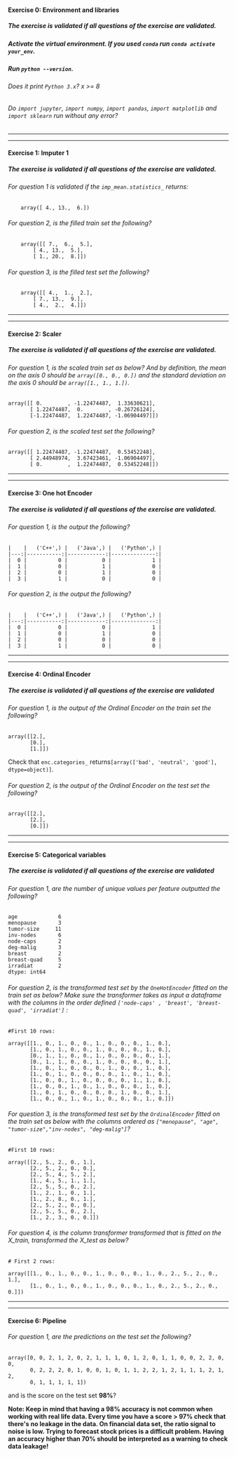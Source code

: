 #### Exercise 0: Environment and libraries

##### The exercise is validated if all questions of the exercise are validated.

##### Activate the virtual environment. If you used `conda` run `conda activate your_env`.

##### Run ``python --version``.

###### Does it print `Python 3.x`? x >= 8

###### Do `import jupyter`, `import numpy`, `import pandas`, `import matplotlib` and `import sklearn` run without any error?

---

---

#### Exercise 1: Imputer 1

##### The exercise is validated if all questions of the exercise are validated.

###### For question 1 is validated if the `imp_mean.statistics_` returns:

```console
    array([ 4., 13.,  6.])
```

###### For question 2, is the filled train set the following?

```console
    array([[ 7.,  6.,  5.],
        [ 4., 13.,  5.],
        [ 1., 20.,  8.]])
```

###### For question 3, is the filled test set the following?

```console
    array([[ 4.,  1.,  2.],
        [ 7., 13.,  9.],
        [ 4.,  2.,  4.]])
```

---

---

#### Exercise 2: Scaler

##### The exercise is validated if all questions of the exercise are validated.

###### For question 1, is the scaled train set as below? And by definition, the mean on the axis 0 should be `array([0., 0., 0.])` and the standard deviation on the axis 0 should be `array([1., 1., 1.])`.

```console
array([[ 0.        , -1.22474487,  1.33630621],
       [ 1.22474487,  0.        , -0.26726124],
       [-1.22474487,  1.22474487, -1.06904497]])
```

###### For question 2, is the scaled test set the following?

```console
array([[ 1.22474487, -1.22474487,  0.53452248],
       [ 2.44948974,  3.67423461, -1.06904497],
       [ 0.        ,  1.22474487,  0.53452248]])
```

---

---

#### Exercise 3: One hot Encoder

##### The exercise is validated if all questions of the exercise are validated.

###### For question 1, is the output the following?

    |    |   ('C++',) |   ('Java',) |   ('Python',) |
    |---:|-----------:|------------:|--------------:|
    |  0 |          0 |           0 |             1 |
    |  1 |          0 |           1 |             0 |
    |  2 |          0 |           1 |             0 |
    |  3 |          1 |           0 |             0 |

###### For question 2, is the output the following?

    |    |   ('C++',) |   ('Java',) |   ('Python',) |
    |---:|-----------:|------------:|--------------:|
    |  0 |          0 |           0 |             1 |
    |  1 |          0 |           1 |             0 |
    |  2 |          0 |           0 |             0 |
    |  3 |          1 |           0 |             0 |

---

---

#### Exercise 4: Ordinal Encoder

##### The exercise is validated if all questions of the exercise are validated

###### For question 1, is the output of the Ordinal Encoder on the train set the following?

```console
array([[2.],
       [0.],
       [1.]])
```

Check that `enc.categories_` returns`[array(['bad', 'neutral', 'good'], dtype=object)]`.

###### For question 2, is the output of the Ordinal Encoder on the test set the following?

```console
array([[2.],
       [2.],
       [0.]])
```

---

---

#### Exercise 5: Categorical variables

##### The exercise is validated if all questions of the exercise are validated

###### For question 1, are the number of unique values per feature outputted the following?

```console
age             6
menopause       3
tumor-size     11
inv-nodes       6
node-caps       2
deg-malig       3
breast          2
breast-quad     5
irradiat        2
dtype: int64
```

###### For question 2, is the transformed test set by the `OneHotEncoder` fitted on the train set as below? Make sure the transformer takes as input a dataframe with the columns in the order defined `['node-caps' , 'breast', 'breast-quad', 'irradiat']` :

```console
#First 10 rows:

array([[1., 0., 1., 0., 0., 1., 0., 0., 0., 1., 0.],
       [1., 0., 1., 0., 0., 1., 0., 0., 0., 1., 0.],
       [0., 1., 1., 0., 0., 1., 0., 0., 0., 0., 1.],
       [0., 1., 1., 0., 0., 1., 0., 0., 0., 0., 1.],
       [1., 0., 1., 0., 0., 0., 1., 0., 0., 1., 0.],
       [1., 0., 1., 0., 0., 0., 0., 1., 0., 1., 0.],
       [1., 0., 0., 1., 0., 0., 0., 0., 1., 1., 0.],
       [1., 0., 0., 1., 0., 1., 0., 0., 0., 1., 0.],
       [1., 0., 1., 0., 0., 0., 0., 1., 0., 0., 1.],
       [1., 0., 0., 1., 0., 1., 0., 0., 0., 1., 0.]])

```

###### For question 3, is the transformed test set by the `OrdinalEncoder` fitted on the train set as below with the columns ordered as `["menopause", "age", "tumor-size","inv-nodes", "deg-malig"]`?

```console
#First 10 rows:

array([[2., 5., 2., 0., 1.],
       [2., 5., 2., 0., 0.],
       [2., 5., 4., 5., 2.],
       [1., 4., 5., 1., 1.],
       [2., 5., 5., 0., 2.],
       [1., 2., 1., 0., 1.],
       [1., 2., 8., 0., 1.],
       [2., 5., 2., 0., 0.],
       [2., 5., 5., 0., 2.],
       [1., 2., 3., 0., 0.]])

```

###### For question 4, is the column transformer transformed that is fitted on the X_train, transformed the X_test as below?

```console
# First 2 rows:

array([[1., 0., 1., 0., 0., 1., 0., 0., 0., 1., 0., 2., 5., 2., 0., 1.],
       [1., 0., 1., 0., 0., 1., 0., 0., 0., 1., 0., 2., 5., 2., 0., 0.]])
```

---

---

#### Exercise 6: Pipeline

###### For question 1, are the predictions on the test set the following?

```console
array([0, 0, 2, 1, 2, 0, 2, 1, 1, 1, 0, 1, 2, 0, 1, 1, 0, 0, 2, 2, 0, 0,
       0, 2, 2, 2, 0, 1, 0, 0, 1, 0, 1, 1, 2, 2, 1, 2, 1, 1, 1, 2, 1, 2,
       0, 1, 1, 1, 1, 1])
```

and is the score on the test set **98%**?

**Note: Keep in mind that having a 98% accuracy is not common when working with real life data. Every time you have a score > 97% check that there's no leakage in the data. On financial data set, the ratio signal to noise is low. Trying to forecast stock prices is a difficult problem. Having an accuracy higher than 70% should be interpreted as a warning to check data leakage!**
